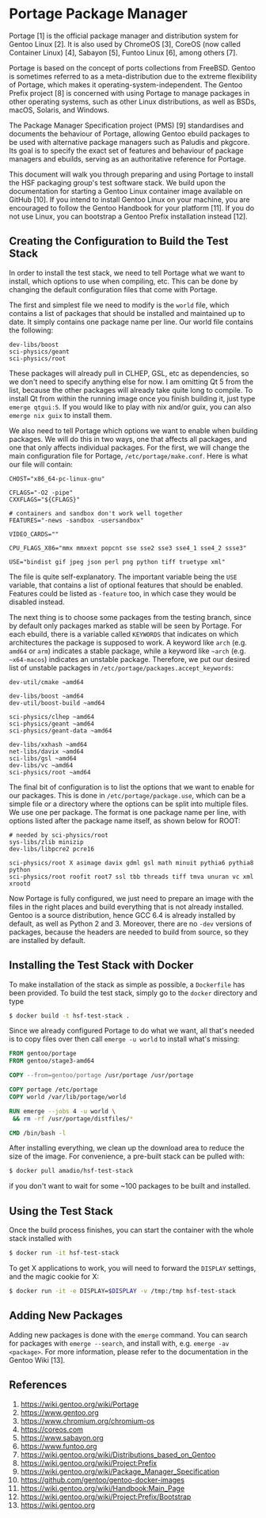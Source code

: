 # Portage Package Manager

Portage [1] is the official package manager and distribution system for Gentoo
Linux [2]. It is also used by ChromeOS [3], CoreOS (now called Container Linux)
[4], Sabayon [5], Funtoo Linux [6], among others [7].

Portage is based on the concept of ports collections from FreeBSD. Gentoo is
sometimes referred to as a meta-distribution due to the extreme flexibility of
Portage, which makes it operating-system-independent. The Gentoo Prefix project
[8] is concerned with using Portage to manage packages in other operating
systems, such as other Linux distributions, as well as BSDs, macOS, Solaris,
and Windows.

The Package Manager Specification project (PMS) [9] standardises and documents
the behaviour of Portage, allowing Gentoo ebuild packages to be used with
alternative package managers such as Paludis and pkgcore. Its goal is to specify
the exact set of features and behaviour of package managers and ebuilds, serving
as an authoritative reference for Portage.

This document will walk you through preparing and using Portage to install the
HSF packaging group's test software stack. We build upon the documentation for
starting a Gentoo Linux container image available on GitHub [10]. If you intend
to install Gentoo Linux on your machine, you are encouraged to follow the Gentoo
Handbook for your platform [11]. If you do not use Linux, you can bootstrap a
Gentoo Prefix installation instead [12].

## Creating the Configuration to Build the Test Stack

In order to install the test stack, we need to tell Portage what we want to
install, which options to use when compiling, etc. This can be done by changing
the default configuration files that come with Portage.

The first and simplest file we need to modify is the `world` file, which
contains a list of packages that should be installed and maintained up to date.
It simply contains one package name per line. Our world file contains the
following:

```
dev-libs/boost
sci-physics/geant
sci-physics/root
```

These packages will already pull in CLHEP, GSL, etc as dependencies, so we don't
need to specify anything else for now. I am omitting Qt 5 from the list, because
the other packages will already take quite long to compile. To install Qt from
within the running image once you finish building it, just type `emerge
qtgui:5`. If you would like to play with nix and/or guix, you can also `emerge
nix guix` to install them.

We also need to tell Portage which options we want to enable when building
packages. We will do this in two ways, one that affects all packages, and one 
that only affects individual packages. For the first, we will change the main
configuration file for Portage, `/etc/portage/make.conf`. Here is what our
file will contain:

```
CHOST="x86_64-pc-linux-gnu"

CFLAGS="-O2 -pipe"
CXXFLAGS="${CFLAGS}"

# containers and sandbox don't work well together
FEATURES="-news -sandbox -usersandbox"

VIDEO_CARDS=""

CPU_FLAGS_X86="mmx mmxext popcnt sse sse2 sse3 sse4_1 sse4_2 ssse3"

USE="bindist gif jpeg json perl png python tiff truetype xml"
```

The file is quite self-explanatory. The important variable being the `USE`
variable, that contains a list of optional features that should be enabled.
Features could be listed as `-feature` too, in which case they would be disabled
instead.

The next thing is to choose some packages from the testing branch, since by
default only packages marked as stable will be seen by Portage. For each ebuild,
there is a variable called `KEYWORDS` that indicates on which architectures the
package is supposed to work. A keyword like `arch` (e.g. `amd64` or `arm`)
indicates a stable package, while a keyword like `~arch` (e.g. `~x64-macos`)
indicates an unstable package. Therefore, we put our desired list of unstable
packages in `/etc/portage/packages.accept_keywords`:

```
dev-util/cmake ~amd64

dev-libs/boost ~amd64
dev-util/boost-build ~amd64

sci-physics/clhep ~amd64
sci-physics/geant ~amd64
sci-physics/geant-data ~amd64

dev-libs/xxhash ~amd64
net-libs/davix ~amd64
sci-libs/gsl ~amd64
dev-libs/vc ~amd64
sci-physics/root ~amd64
```

The final bit of configuration is to list the options that we want to enable
for our packages. This is done in `/etc/portage/package.use`, which can be a
simple file or a directory where the options can be split into multiple files.
We use one per package. The format is one package name per line, with options
listed after the package name itself, as shown below for ROOT:

```
# needed by sci-physics/root
sys-libs/zlib minizip
dev-libs/libpcre2 pcre16

sci-physics/root X asimage davix gdml gsl math minuit pythia6 pythia8 python
sci-physics/root roofit root7 ssl tbb threads tiff tmva unuran vc xml xrootd
```

Now Portage is fully configured, we just need to prepare an image with the files
in the right places and build everything that is not already installed. Gentoo
is a source distribution, hence GCC 6.4 is already installed by default, as well
as Python 2 and 3. Moreover, there are no `-dev` versions of packages, because
the headers are needed to build from source, so they are installed by default.

## Installing the Test Stack with Docker

To make installation of the stack as simple as possible, a `Dockerfile` has been
provided. To build the test stack, simply go to the `docker` directory and type

```bash
$ docker build -t hsf-test-stack .
```

Since we already configured Portage to do what we want, all that's needed is to
copy files over then call `emerge -u world` to install what's missing:

```Dockerfile
FROM gentoo/portage
FROM gentoo/stage3-amd64

COPY --from=gentoo/portage /usr/portage /usr/portage

COPY portage /etc/portage
COPY world /var/lib/portage/world

RUN emerge --jobs 4 -u world \
 && rm -rf /usr/portage/distfiles/*

CMD /bin/bash -l
```

After installing everything, we clean up the download area to reduce the size
of the image. For convenience, a pre-built stack can be pulled with:

```bash
$ docker pull amadio/hsf-test-stack
```

if you don't want to wait for some ~100 packages to be built and installed.

## Using the Test Stack

Once the build process finishes, you can start the container with the whole
stack installed with

```bash
$ docker run -it hsf-test-stack
```

To get X applications to work, you will need to forward the `DISPLAY` settings,
and the magic cookie for X:

```bash
$ docker run -it -e DISPLAY=$DISPLAY -v /tmp:/tmp hsf-test-stack
```

## Adding New Packages

Adding new packages is done with the `emerge` command. You can search for
packages with `emerge --search`, and install with, e.g. `emerge -av <package>`.
For more information, please refer to the documentation in the Gentoo Wiki [13].

## References

1.  https://wiki.gentoo.org/wiki/Portage
2.  https://www.gentoo.org
3.  https://www.chromium.org/chromium-os
4.  https://coreos.com
5.  https://www.sabayon.org
6.  https://www.funtoo.org
7.  https://wiki.gentoo.org/wiki/Distributions_based_on_Gentoo
8.  https://wiki.gentoo.org/wiki/Project:Prefix
9.  https://wiki.gentoo.org/wiki/Package_Manager_Specification
10. https://github.com/gentoo/gentoo-docker-images
11. https://wiki.gentoo.org/wiki/Handbook:Main_Page
12. https://wiki.gentoo.org/wiki/Project:Prefix/Bootstrap
13. https://wiki.gentoo.org
